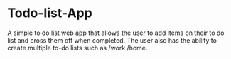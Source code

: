 # Todo-list-App
A simple to do list web app that allows the user to add items on their to do list and cross them off when completed. The user also has the ability to create multiple to-do lists such as /work /home.


